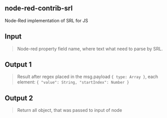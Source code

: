 ## node-red-contrib-srl
Node-Red implementation of SRL for JS

## Input
> Node-red property field name, where text what need to parse by SRL.

## Output 1
> Result after regex placed in the msg.payload ```{ type: Array }```, each element: 
```{ "value": String, "startIndex": Number }```

## Output 2
> Return all object, that was passed to input of node
